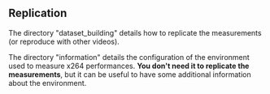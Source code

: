 ## Replication

The directory "dataset_building" details how to replicate the measurements (or reproduce with other videos).

The directory "information" details the configuration of the environment used to measure x264 performances. **You don't need it to replicate the measurements**, but it can be useful to have some additional information about the environment. 


